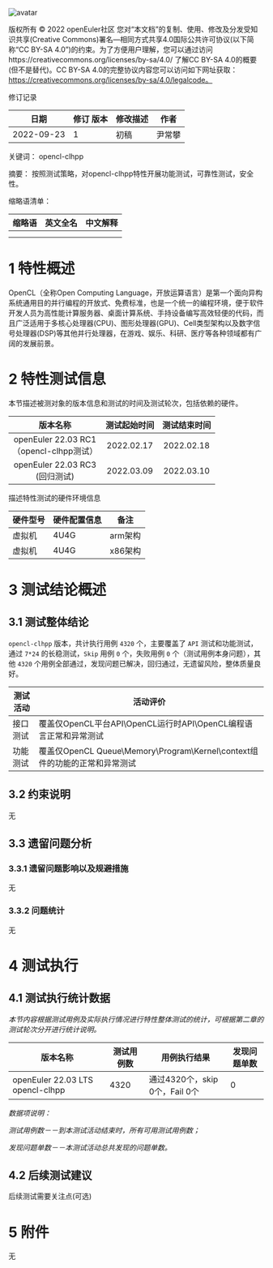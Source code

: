 ![avatar](../images/openEuler.png)


版权所有 © 2022  openEuler社区
 您对“本文档”的复制、使用、修改及分发受知识共享(Creative Commons)署名—相同方式共享4.0国际公共许可协议(以下简称“CC BY-SA 4.0”)的约束。为了方便用户理解，您可以通过访问https://creativecommons.org/licenses/by-sa/4.0/ 了解CC BY-SA 4.0的概要 (但不是替代)。CC BY-SA 4.0的完整协议内容您可以访问如下网址获取：https://creativecommons.org/licenses/by-sa/4.0/legalcode。

修订记录

| 日期       | 修订   版本 | 修改描述 | 作者   |
| ---------- | ----------- | -------- | ------ |
| 2022-09-23 | 1           | 初稿     | 尹常攀 |

 关键词： opencl-clhpp



摘要：
按照测试策略，对opencl-clhpp特性开展功能测试，可靠性测试，安全性。


缩略语清单：

| 缩略语 | 英文全名 | 中文解释 |
| ------ | -------- | -------- |
|        |          |          |
|        |          |          |

# 1     特性概述

OpenCL（全称Open Computing Language，开放运算语言）是第一个面向异构系统通用目的并行编程的开放式、免费标准，也是一个统一的编程环境，便于软件开发人员为高性能计算服务器、桌面计算系统、手持设备编写高效轻便的代码，而且广泛适用于多核心处理器(CPU)、图形处理器(GPU)、Cell类型架构以及数字信号处理器(DSP)等其他并行处理器，在游戏、娱乐、科研、医疗等各种领域都有广阔的发展前景。

# 2     特性测试信息

本节描述被测对象的版本信息和测试的时间及测试轮次，包括依赖的硬件。

|                  版本名称                   | 测试起始时间 | 测试结束时间 |
| :-----------------------------------------: | :----------: | :----------: |
| openEuler 22.03 RC1<br>（opencl-clhpp测试） |  2022.02.17  |  2022.02.18  |
|     openEuler 22.03 RC3<br> (回归测试)      |  2022.03.09  |  2022.03.10  |

描述特性测试的硬件环境信息

| 硬件型号 | 硬件配置信息 | 备注    |
| -------- | ------------ | ------- |
| 虚拟机   | 4U4G         | arm架构 |
| 虚拟机   | 4U4G         | x86架构 |

# 3     测试结论概述

## 3.1   测试整体结论

```opencl-clhpp``` 版本，共计执行用例 ```4320``` 个，主要覆盖了 ```API``` 测试和功能测试，通过 ```7*24``` 的长稳测试，```Skip``` 用例 ```0``` 个，失败用例 ```0``` 个（测试用例本身问题），其他 ```4320``` 个用例全部通过，发现问题已解决，回归通过，无遗留风险，整体质量良好。

| 测试活动 | 活动评价                                                                   |
| -------- | -------------------------------------------------------------------------- |
| 接口测试 | 覆盖仅OpenCL平台API\OpenCL运行时API\OpenCL编程语言正常和异常测试           |
| 功能测试 | 覆盖仅OpenCL Queue\Memory\Program\Kernel\context组件的功能的正常和异常测试 |

## 3.2   约束说明

无

## 3.3   遗留问题分析

### 3.3.1 遗留问题影响以及规避措施

无

### 3.3.2 问题统计

无

# 4     测试执行

## 4.1   测试执行统计数据

*本节内容根据测试用例及实际执行情况进行特性整体测试的统计，可根据第二章的测试轮次分开进行统计说明。*

| 版本名称                         | 测试用例数 | 用例执行结果                   | 发现问题单数 |
| -------------------------------- | ---------- | ------------------------------ | ------------ |
| openEuler 22.03 LTS opencl-clhpp | 4320       | 通过4320个，skip 0个，Fail 0个 | 0            |

*数据项说明：*

*测试用例数－－到本测试活动结束时，所有可用测试用例数；*

*发现问题单数－－本测试活动总共发现的问题单数。*

## 4.2   后续测试建议

后续测试需要关注点(可选)

# 5     附件

无








